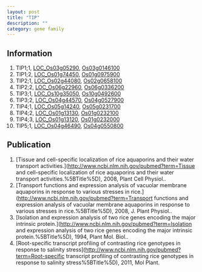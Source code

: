 ```yaml
---
layout: post
title: "TIP"
description: ""
category: gene family
---
```


## Information
1. TIP1;1, [LOC_Os03g05290](http://rice.plantbiology.msu.edu/cgi-bin/ORF_infopage.cgi?orf=LOC_Os03g05290), [Os03g0146100](http://rapdb.dna.affrc.go.jp/viewer/gbrowse_details/irgsp1?name=Os03g0146100)
2. TIP1;2, [LOC_Os01g74450](http://rice.plantbiology.msu.edu/cgi-bin/ORF_infopage.cgi?orf=LOC_Os01g74450), [Os01g0975900](http://rapdb.dna.affrc.go.jp/viewer/gbrowse_details/irgsp1?name=Os01g0975900)
3. TIP2;1, [LOC_Os02g44080](http://rice.plantbiology.msu.edu/cgi-bin/ORF_infopage.cgi?orf=LOC_Os02g44080), [Os02g0658100](http://rapdb.dna.affrc.go.jp/viewer/gbrowse_details/irgsp1?name=Os02g0658100)
4. TIP2;2, [LOC_Os06g22960](http://rice.plantbiology.msu.edu/cgi-bin/ORF_infopage.cgi?orf=LOC_Os06g22960), [Os06g0336200](http://rapdb.dna.affrc.go.jp/viewer/gbrowse_details/irgsp1?name=Os06g0336200)
5. TIP3;1, [LOC_Os10g35050](http://rice.plantbiology.msu.edu/cgi-bin/ORF_infopage.cgi?orf=LOC_Os10g35050), [Os10g0492600](http://rapdb.dna.affrc.go.jp/viewer/gbrowse_details/irgsp1?name=Os10g0492600)
6. TIP3;2, [LOC_Os04g44570](http://rice.plantbiology.msu.edu/cgi-bin/ORF_infopage.cgi?orf=LOC_Os04g44570), [Os04g0527900](http://rapdb.dna.affrc.go.jp/viewer/gbrowse_details/irgsp1?name=Os04g0527900)
7. TIP4;1, [LOC_Os05g14240](http://rice.plantbiology.msu.edu/cgi-bin/ORF_infopage.cgi?orf=LOC_Os05g14240), [Os05g0231700](http://rapdb.dna.affrc.go.jp/viewer/gbrowse_details/irgsp1?name=Os05g0231700)
8. TIP4;2, [LOC_Os01g13130](http://rice.plantbiology.msu.edu/cgi-bin/ORF_infopage.cgi?orf=LOC_Os01g13130), [Os01g0232100](http://rapdb.dna.affrc.go.jp/viewer/gbrowse_details/irgsp1?name=Os01g0232100)
9. TIP4;3, [LOC_Os01g13120](http://rice.plantbiology.msu.edu/cgi-bin/ORF_infopage.cgi?orf=LOC_Os01g13120), [Os01g0232000](http://rapdb.dna.affrc.go.jp/viewer/gbrowse_details/irgsp1?name=Os01g0232000)
10. TIP5;1, [LOC_Os04g46490](http://rice.plantbiology.msu.edu/cgi-bin/ORF_infopage.cgi?orf=LOC_Os04g46490), [Os04g0550800](http://rapdb.dna.affrc.go.jp/viewer/gbrowse_details/irgsp1?name=Os04g0550800)

## Publication
1. [Tissue and cell-specific localization of rice aquaporins and their water transport activities.](http://www.ncbi.nlm.nih.gov/pubmed?term=Tissue and cell-specific localization of rice aquaporins and their water transport activities.%5BTitle%5D), 2008, Plant Cell Physiol..
2. [Transport functions and expression analysis of vacuolar membrane aquaporins in response to various stresses in rice.](http://www.ncbi.nlm.nih.gov/pubmed?term=Transport functions and expression analysis of vacuolar membrane aquaporins in response to various stresses in rice.%5BTitle%5D), 2008, J. Plant Physiol..
3. [Isolation and expression analysis of two rice genes encoding the major intrinsic protein.](http://www.ncbi.nlm.nih.gov/pubmed?term=Isolation and expression analysis of two rice genes encoding the major intrinsic protein.%5BTitle%5D), 1994, Plant Mol. Biol..
4. [Root-specific transcript profiling of contrasting rice genotypes in response to salinity stress](http://www.ncbi.nlm.nih.gov/pubmed?term=Root-specific transcript profiling of contrasting rice genotypes in response to salinity stress%5BTitle%5D), 2011, Mol Plant.


